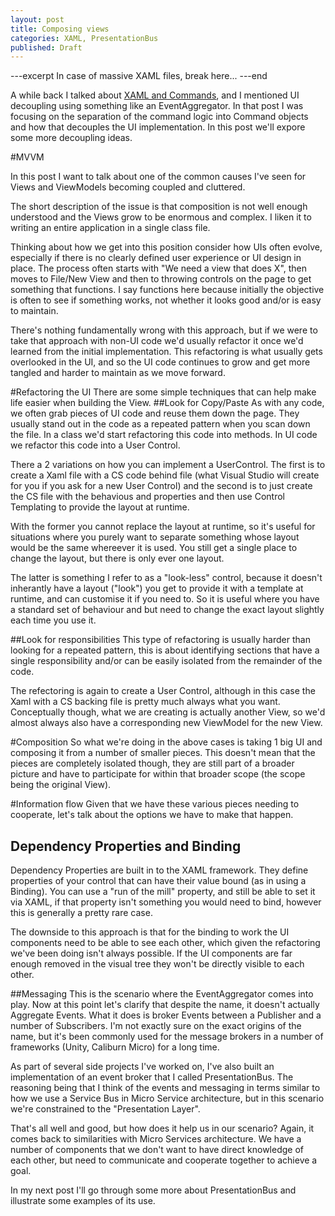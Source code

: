 ```yaml
---
layout: post
title: Composing views
categories: XAML, PresentationBus
published: Draft
---
```

---excerpt
In case of massive XAML files, break here...
---end

A while back I talked about [XAML and Commands](/2014/06/xaml-commands/), and I mentioned UI decoupling using something like an EventAggregator.  In that post I was focusing on the separation of the command logic into Command objects and how that decouples the UI implementation.  In this post we'll expore some more decoupling ideas.

#MVVM









In this post I want to talk about one of the common causes I've seen for Views and ViewModels becoming coupled and cluttered.

The short description of the issue is that composition is not well enough understood and the Views grow to be enormous and complex.  I liken it to writing an entire application in a single class file.

Thinking about how we get into this position consider how UIs often evolve, especially if there is no clearly defined user experience or UI design in place.  The process often starts with "We need a view that does X", then moves to File/New View and then to throwing controls on the page to get something that functions.  I say functions here because initially the objective is often to see if something works, not whether it looks good and/or is easy to maintain.

There's nothing fundamentally wrong with this approach, but if we were to take that approach with non-UI code we'd usually refactor it once we'd learned from the initial implementation.  This refactoring is what usually gets overlooked in the UI, and so the UI code continues to grow and get more tangled and harder to maintain as we move forward.

#Refactoring the UI
There are some simple techniques that can help make life easier when building the View. 
##Look for Copy/Paste
As with any code, we often grab pieces of UI code and reuse them down the page.  They usually stand out in the code as a repeated pattern when you scan down the file.  In a class we'd start refactoring this code into methods.  In UI code we refactor this code into a User Control.

There a 2 variations on how you can implement a UserControl.  The first is to create a Xaml file with a CS code behind file (what Visual Studio will create for you if you ask for a new User Control) and the second is to just create the CS file with the behavious and properties and then use Control Templating to provide the layout at runtime.

With the former you cannot replace the layout at runtime, so it's useful for situations where you purely want to separate something whose layout would be the same whereever it is used.  You still get a single place to change the layout, but there is only ever one layout.

The latter is something I refer to as a "look-less" control, because it doesn't inherantly have a layout ("look") you get to provide it with a template at runtime, and can customise it if you need to.  So it is useful where you have a standard set of behaviour and but need to change the exact layout slightly each time you use it.

##Look for responsibilities
This type of refactoring is usually harder than looking for a repeated pattern, this is about identifying sections that have a single responsibility and/or can be easily isolated from the remainder of the code.

The refectoring is again to create a User Control, although in this case the Xaml with a CS backing file is pretty much always what you want.  Conceptually though, what we are creating is actually another View, so we'd almost always also have a corresponding new ViewModel for the new View.

#Composition
So what we're doing in the above cases is taking 1 big UI and composing it from a number of smaller pieces.  This doesn't mean that the pieces are completely isolated though, they are still part of a broader picture and have to participate for within that broader scope (the scope being the original View).

#Information flow
Given that we have these various pieces needing to cooperate, let's talk about the options we have to make that happen.

## Dependency Properties and Binding
Dependency Properties are built in to the XAML framework.  They define properties of your control that can have their value bound (as in using a Binding).  You can use a "run of the mill" property, and still be able to set it via XAML, if that property isn't something you would need to bind, however this is generally a pretty rare case.

The downside to this approach is that for the binding to work the UI components need to be able to see each other, which given the refactoring we've been doing isn't always possible.  If the UI components are far enough removed in the visual tree they won't be directly visible to each other.

##Messaging
This is the scenario where the EventAggregator comes into play.  Now at this point let's clarify that despite the name, it doesn't actually Aggregate Events.  What it does is broker Events between a Publisher and a number of Subscribers.  I'm not exactly sure on the exact origins of the name, but it's been commonly used for the message brokers in a number of frameworks (Unity, Caliburn Micro) for a long time.

As part of several side projects I've worked on, I've also built an implementation of an event broker that I called PresentationBus.  The reasoning being that I think of the events and messaging in terms similar to how we use a Service Bus in Micro Service architecture, but in this scenario we're constrained to the "Presentation Layer".

That's all well and good, but how does it help us in our scenario?  Again, it comes back to similarities with Micro Services architecture.  We have a number of components that we don't want to have direct knowledge of each other, but need to communicate and cooperate together to achieve a goal.

In my next post I'll go through some more about PresentationBus and illustrate some examples of its use.
